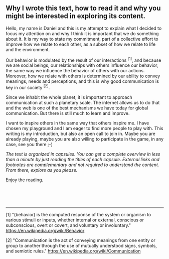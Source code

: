 ## Why I wrote this text, how to read it and why you might be interested in exploring its content.

Hello, my name is Daniel and this is my attempt to explain what I decided to focus my attention on and why I think it is important that we do something about it. It is my way to state my commitment, part of a collective effort to improve how we relate to each other, as a subset of how we relate to life and the environment.

Our behavior is modulated by the result of our interactions <sup>[1]</sup>, and because we are social beings, our relationships with others influence our behavior, the same way we influence the behavior of others with our actions. Moreover, how we relate with others is determined by our ability to convey meanings, needs and perceptions, and this is why good communication is key in our society <sup>[2]</sup>.

Since we inhabit the whole planet, it is important to approach communication at such a planetary scale. The internet allows us to do that and the web is one of the best mechanisms we have today for global communication. But there is still much to learn and improve.

I want to inspire others in the same way that others inspire me. I have chosen my playground and I am eager to find more people to play with. This writing is my introduction, but also an open call to join in. Maybe you are already playing, maybe you are also willing to participate in the game, in any case, see you there ;-)

*The text is organized in capsules. You can get a complete overview in less than a minute by just reading the titles of each capsule. External links and footnotes are complementary and not required to understand the content. From there, explore as you please.*

Enjoy the reading.

<br><br><br>

---

[1] "(behavior) is the computed response of the system or organism to various stimuli or inputs, whether internal or external, conscious or subconscious, overt or covert, and voluntary or involuntary." https://en.wikipedia.org/wiki/Behavior

[2] "Communication is the act of conveying meanings from one entity or group to another through the use of mutually understood signs, symbols, and semiotic rules." https://en.wikipedia.org/wiki/Communication